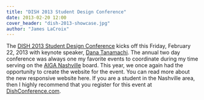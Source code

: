```yaml
---
title: "DISH 2013 Student Design Conference"
date: 2013-02-20 12:00
cover_header: "dish-2013-showcase.jpg"
author: "James LaCroix"
---
```


The <a href="http://2013.dishconference.com" target="_blank">DISH 2013 Student Design Conference</a> kicks off this Friday, February 22, 2013 with keynote speaker, <a href="http://tanamachistudio.com" target="_blank">Dana Tanamachi</a>. The annual two day conference was always one my favorite events to coordinate during my time serving on the <a href="http://nashville.aiga.org" target="_blank">AIGA Nashville</a> board. This year, we once again had the opportunity to create the website for the event. You can read more about the new responsive website here. If you are a student in the Nashville area, then I highly recommend that you register for this event at <a href="http://2013.dishconference.com" target="_blank">DishConference.com</a>.
